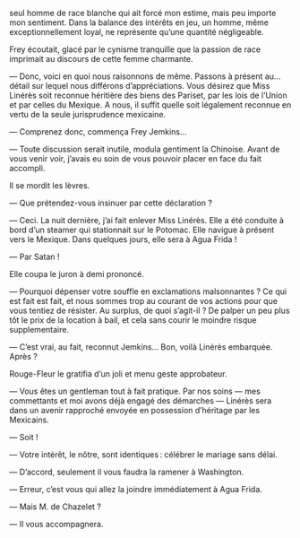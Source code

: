 seul homme de race blanche qui ait forcé mon estime, mais peu importe mon
sentiment. Dans la balance des intérêts en jeu, un homme, même exceptionnellement loyal, ne représente qu’une quantité négligeable.

Frey écoutait, glacé par le cynisme tranquille que la passion de race imprimait au discours de cette femme charmante.

— Donc, voici en quoi nous raisonnons de même. Passons à présent au... détail
sur lequel nous différons d’appréciations. Vous désirez que Miss Linérès soit
reconnue héritière des biens des Pariset, par les lois de l’Union et par celles du Mexique. A nous, il suffit quelle soit légalement reconnue en
vertu de la seule jurisprudence mexicaine.

— Comprenez donc, commença Frey Jemkins...

— Toute discussion serait inutile, modula gentiment la Chinoise. Avant de vous venir voir, j’avais eu soin de vous pouvoir placer en face du fait
accompli.

Il se mordit les lèvres.

— Que prétendez-vous insinuer par cette déclaration ?

— Ceci. La nuit dernière, j’ai fait enlever Miss Linérès. Elle a été conduite à bord d’un steamer qui stationnait sur le Potomac. Elle navigue à
présent vers le Mexique. Dans quelques jours, elle sera à Agua Frida !

— Par Satan !

Elle coupa le juron à demi prononcé.

— Pourquoi dépenser votre souffle en exclamations malsonnantes ? Ce qui est
fait est fait, et nous sommes trop au courant de vos actions pour que
vous tentiez de résister. Au surplus, de quoi s’agit-il ? De palper un peu plus tôt le prix de la location à bail, et cela sans courir le moindre risque supplementaire.

— C’est vrai, au fait, reconnut Jemkins... Bon, voilà Linérès embarquée. Après ?

Rouge-Fleur le gratifia d’un joli et menu geste approbateur.

— Vous êtes un gentleman tout à fait pratique. Par nos soins — mes commettants et moi avons déjà engagé des démarches — Linérès sera dans un avenir rapproché envoyée en possession d’héritage par les Mexicains.

— Soit !

— Votre intérêt, le nôtre, sont identiques : célébrer le mariage sans délai.

— D’accord, seulement il vous faudra la ramener à Washington.

— Erreur, c’est vous qui allez la joindre immédiatement à Agua Frida.

— Mais M. de Chazelet ?

— Il vous accompagnera.
